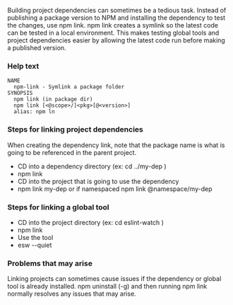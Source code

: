 Building project dependencies can sometimes be a tedious task. Instead of publishing a package version to NPM and installing the dependency to test the changes, use npm link. npm link creates a symlink so the latest code can be tested in a local environment. This makes testing global tools and project dependencies easier by allowing the latest code run before making a published version.

### Help text
```
NAME
  npm-link - Symlink a package folder
SYNOPSIS
  npm link (in package dir)
  npm link [<@scope>/]<pkg>[@<version>]
  alias: npm ln
```

### Steps for linking project dependencies
When creating the dependency link, note that the package name is what is going to be referenced in the parent project.
- CD into a dependency directory (ex: cd ../my-dep )
- npm link
- CD into the project that is going to use the dependency
- npm link my-dep or if namespaced npm link @namespace/my-dep


### Steps for linking a global tool
- CD into the project directory (ex: cd eslint-watch )
- npm link
- Use the tool
- esw --quiet

### Problems that may arise
Linking projects can sometimes cause issues if the dependency or global tool is already installed. npm uninstall (-g) <pkg> and then running npm link normally resolves any issues that may arise.